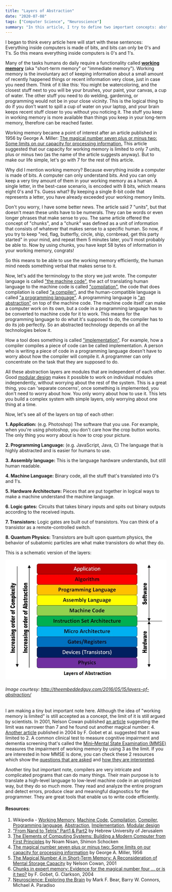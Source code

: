 ```yaml
---
title: "Layers of Abstraction"
date: "2020-07-08"
tags: ["Computer Science", "Neuroscience"]
summary: "In this article, I try to define two important concepts: abstraction and modularity. I also try to explain why we (as humans) need abstraction to do programming."
---
```


I began to think every article here will start with these sentences: Everything inside computers is made of bits, and bits can only be 0's and 1's. So this means everything inside computers is 0's and 1's.

Many of the tasks humans do daily require a functionality called **[working memory](https://en.wikipedia.org/wiki/Working_memory)** (aka "short-term memory" or "immediate memory"). Working memory is the involuntary act of keeping information about a small amount of recently happened things or recent information very close, just in case you need them. Think of it like this: You might be watercoloring, and the closest stuff next to you will be your brushes, your paint, your canvas, a cup of water. The other stuff you need to do welding, gardening, or programming would not be in your close vicinity. This is the logical thing to do if you don't want to spill a cup of water on your laptop, and your brain keeps recent stuff closer to you without you noticing it. The stuff you keep in working memory is more available than things you keep in your long-term memory, therefore can be reached faster.

Working memory became a point of interest after an article published in 1956 by George A. Miller: [The magical number seven plus or minus two: Some limits on our capacity for processing information.](https://pdfs.semanticscholar.org/4023/ae0ba18eed43a97e8b8c9c8fcc9a671b7aa3.pdf) This article suggested that our capacity for working memory is limited to only 7 units, plus or minus two (as the name of the article suggests anyway). But to make our life simple, let's go with 7 for the rest of this article.

Why did I mention working memory? Because everything inside a computer is made of bits. A computer can only understand bits. And you can only keep a very tiny amount of them in your working memory as a human. A single letter, in the best-case scenario, is encoded with 8 bits, which means eight 0's and 1's. Guess what? By keeping a single 8-bit code that represents a letter, you have already exceeded your working memory limits.

Don't you worry, I have some better news. The article said 7 "units", but that doesn't mean these units have to be numerals. They can be words or even longer phrases that make sense to you. The same article offered the concept of "chunks", and a "chunk" was defined as a unit of information that consists of whatever that makes sense to a specific human. So now, if you try to keep "red, flag, butterfly, circle, ship, cornbread, get this party started" in your mind, and repeat them 5 minutes later, you'll most probably be able to. Now by using chunks, you have kept 58 bytes of information in your working memory, congrats!

So this means to be able to use the working memory efficiently, the human mind needs something verbal that makes sense to it.

Now, let's add the terminology to the story we just wrote. The computer language is called ["the machine code"](https://en.wikipedia.org/wiki/Machine_code), the act of translating human language to the machine code is called ["compilation"](https://en.wikipedia.org/wiki/Compilation), the code that does compilation is called ["a compiler"](https://en.wikipedia.org/wiki/Compiler), and the human-compatible language is called ["a programming language"](https://en.wikipedia.org/wiki/Programming_language). A programming language is ["an abstraction"](<https://en.wikipedia.org/wiki/Abstraction_(computer_science)>) on top of the machine code. The machine code itself can make a computer work on its own, but a code in a programming language has to be converted to machine code for it to work. This means for the programming language to do what it's supposed to do, the compiler has to do its job perfectly. So an abstracted technology depends on all the technologies below it.

How a tool does something is called ["implementation"](https://en.wikipedia.org/wiki/Implementation). For example, how a compiler compiles a piece of code can be called implementation. A person who is writing a piece of code in a programming language doesn't have to worry about how the compiler will compile it. A programmer can only concentrate on the task that they are supposed to do.

All these abstraction layers are modules that are independent of each other. Good [modular design](https://en.wikipedia.org/wiki/Modular_design) makes it possible to work on individual modules independently, without worrying about the rest of the system. This is a great thing, you can 'separate concerns', once something is implemented, you don't need to worry about how. You only worry about how to use it. This lets you build a complex system with simple layers, only worrying about one thing at a time.

Now, let's see all of the layers on top of each other:

**1. Application:** (e.g. Photoshop) The software that you use. For example, when you're using photoshop, you don't care how the crop button works. The only thing you worry about is how to crop your picture.

**2. Programming Language:** (e.g. JavaScript, Java, C) The language that is highly abstracted and is easier for humans to use.

**3. Assembly language:** This is the language hardware understands, but still human readable.

**4. Machine Language:** Binary code, all the stuff that's translated into 0's and 1's.

**5. Hardware Architecture:** Pieces that are put together in logical ways to make a machine understand the machine language.

**6. Logic gates:** Circuits that takes binary inputs and spits out binary outputs according to the received inputs.

**7. Transistors:** Logic gates are built out of transistors. You can think of a transistor as a remote-controlled switch.

**8. Quantum Physics:** Transistors are built upon quantum physics, the behavior of subatomic particles are what make transistors do what they do.

This is a schematic version of the layers:

![Levels of Abstraction Scheme](../images/blog/abstraction/levels_of_abstraction_scheme.jpg)

###### Image courtesy: http://theembeddedguy.com/2016/05/15/layers-of-abstraction/

I am making a tiny but important note here. Although the idea of "working memory is limited" is still accepted as a concept, the limit of it is still argued by scientists. In 2001, Nelson Cowan published [an article](https://www.researchgate.net/publication/11830840_The_Magical_Number_4_in_Short-Term_Memory_A_Reconsideration_of_Mental_Storage_Capacity) suggesting the limit was narrower than 7 and he found out another magical number: 4. [Another article](https://www.semanticscholar.org/paper/Chunks-in-expert-memory%3A-Evidence-for-the-magical-%E2%80%A6-Gobet-Clarkson/7a1afc70878db47c13cd76dbf2aa3bb6f3b96b9c) published in 2004 by F. Gobet et al. suggested that it was limited to 2. A common clinical test to measure cognitive impairment and dementia screening that's called the [Mini–Mental State Examination (MMSE)](https://en.wikipedia.org/wiki/Mini%E2%80%93Mental_State_Examination) measures the impairment of working memory by using 3 as the limit. If you are interested in how MMSE is done, you can check these 2 resources which show the [questions that are asked](http://www.fammed.usouthal.edu/Guides&JobAids/Geriatric/MMSE.pdf) and [how they are interpreted](https://www.ncbi.nlm.nih.gov/projects/gap/cgi-bin/GetPdf.cgi?id=phd001525.1#:~:text=The%20Mini%2DMental%20State%20Exam,1.).

Another tiny but important note, compilers are very intricate and complicated programs that can do many things. Their main purpose is to translate a high-level language to low-level machine code in an optimized way, but they do so much more. They read and analyze the entire program and detect errors, produce clear and meaningful diagnostics for the programmer. They are great tools that enable us to write code efficiently.

#### Resources:

1. Wikipedia - [Working Memory](https://en.wikipedia.org/wiki/Working_memory), [Machine Code](https://en.wikipedia.org/wiki/Machine_code), [Compilation](https://en.wikipedia.org/wiki/Compilation), [Compiler](https://en.wikipedia.org/wiki/Compiler), [Programming language](https://en.wikipedia.org/wiki/Programming_language), [Abstraction](<https://en.wikipedia.org/wiki/Abstraction_(computer_science)>), [Implementation](https://en.wikipedia.org/wiki/Implementation), [Modular design](https://en.wikipedia.org/wiki/Modular_design)
2. ["From Nand to Tetris" Part1 & Part2](https://www.nand2tetris.org/) by Hebrew University of Jerusalem
3. [The Elements of Computing Systems: Building a Modern Computer from First Principles](https://www.goodreads.com/book/show/910789.The_Elements_of_Computing_Systems) by Noam Nisan, Shimon Schocken
4. [The magical number seven plus or minus two: Some limits on our capacity for processing information](https://pdfs.semanticscholar.org/4023/ae0ba18eed43a97e8b8c9c8fcc9a671b7aa3.pdf) by George A. Miller, 1956
5. [The Magical Number 4 in Short-Term Memory: A Reconsideration of Mental Storage Capacity](https://www.researchgate.net/publication/11830840_The_Magical_Number_4_in_Short-Term_Memory_A_Reconsideration_of_Mental_Storage_Capacity) by Nelson Cowan, 2001
6. [Chunks in expert memory: Evidence for the magical number four … or is it two?](https://www.semanticscholar.org/paper/Chunks-in-expert-memory%3A-Evidence-for-the-magical-%E2%80%A6-Gobet-Clarkson/7a1afc70878db47c13cd76dbf2aa3bb6f3b96b9c) by F. Gobet, G. Clarkson, 2004
7. [Neuroscience: Exploring the Brain](https://www.goodreads.com/book/show/52796769-neuroscience) by Mark F. Bear, Barry W. Connors, Michael A. Paradiso
